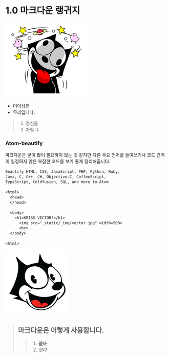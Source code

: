 # 1.0 마크다운 랭귀지
![](_static/_img/Felix_dizzy.png '더이상 정신을..')

- 더이상은
- 무리입니다.

> 1. 정신을
> 1. 차릴 수

### Atom-beautify
마크다운은 굳이 많이 필요하지 않는 것 같지만 다른 주요 언어를 들여쓰기나 코드 간격이 일정하지 않은 복잡한 코드를 보기 좋게 정리해줍니다.

```
Beautify HTML, CSS, JavaScript, PHP, Python, Ruby,
Java, C, C++, C#, Objective-C, CoffeeScript,
TypeScript, Coldfusion, SQL, and more in Atom

<html>
  <head>
  </head>

  <body>
    <h1>KRISS VECTOR!</h1>
      <img src="_static/_img/vector.jpg" width=500>
      <br>
  </body>

<html>
```

<img src='_static/_img/Felix.png' width=200>

> ## 마크다운은 이렇게 사용합니다.
>> 1. **~~없다~~**
>> 1. *있다*

